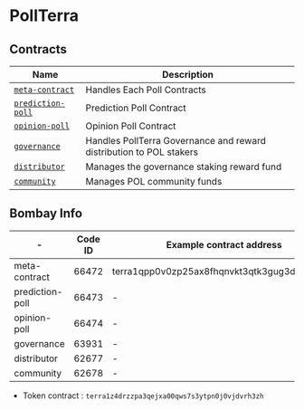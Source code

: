 # PollTerra

## Contracts

| Name                                                       | Description                                  |
| ---------------------------------------------------------- | -------------------------------------------- |
| [`meta-contract`](contracts/meta-contract) | Handles Each Poll Contracts |
| [`prediction-poll`](contracts/prediction-poll) | Prediction Poll Contract |
| [`opinion-poll`](contracts/opinion-poll) | Opinion Poll Contract |
| [`governance`](contracts/governance) | Handles PollTerra Governance and reward distribution to POL stakers |
| [`distributor`](contracts/distributor) | Manages the governance staking reward fund |
| [`community`](contracts/community) | Manages POL community funds |


## Bombay Info

| - | Code ID | Example contract address |
|---|---------|--------------------------|
| meta-contract | 66472 | terra1qpp0v0zp25ax8fhqnvkt3qtk3gug3df8d4uf7u |
| prediction-poll | 66473 | - |
| opinion-poll | 66474 | - |
| governance | 63931 | - |
| distributor | 62677 | - |
| community | 62678 | - |

* Token contract : `terra1z4drzzpa3qejxa00qws7s3ytpn0j0vjdvrh3zh`
